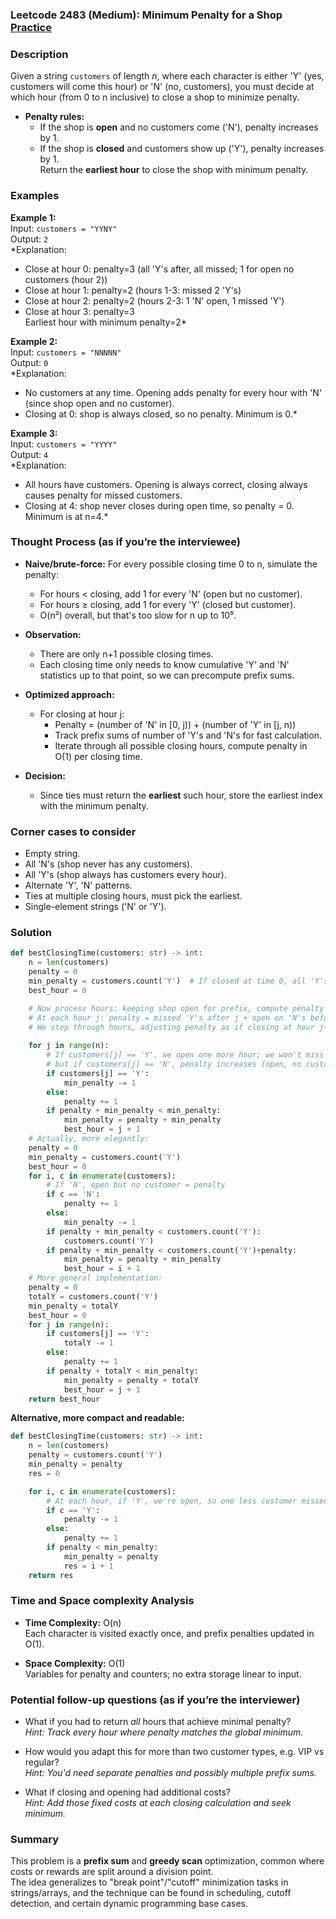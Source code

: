 ### Leetcode 2483 (Medium): Minimum Penalty for a Shop [Practice](https://leetcode.com/problems/minimum-penalty-for-a-shop)

### Description  
Given a string `customers` of length _n_, where each character is either 'Y' (yes, customers will come this hour) or 'N' (no, customers), you must decide at which hour (from 0 to n inclusive) to close a shop to minimize penalty.  
- **Penalty rules:**  
  - If the shop is **open** and no customers come ('N'), penalty increases by 1.
  - If the shop is **closed** and customers show up ('Y'), penalty increases by 1.  
Return the **earliest hour** to close the shop with minimum penalty.

### Examples  

**Example 1:**  
Input: `customers = "YYNY"`  
Output: `2`  
*Explanation:  
- Close at hour 0: penalty=3 (all 'Y's after, all missed; 1 for open no customers (hour 2))
- Close at hour 1: penalty=2 (hours 1-3: missed 2 'Y's)
- Close at hour 2: penalty=2 (hours 2-3: 1 'N' open, 1 missed 'Y')
- Close at hour 3: penalty=3  
Earliest hour with minimum penalty=2*

**Example 2:**  
Input: `customers = "NNNNN"`  
Output: `0`  
*Explanation:  
- No customers at any time. Opening adds penalty for every hour with 'N' (since shop open and no customer).  
- Closing at 0: shop is always closed, so no penalty. Minimum is 0.*

**Example 3:**  
Input: `customers = "YYYY"`  
Output: `4`  
*Explanation:  
- All hours have customers. Opening is always correct, closing always causes penalty for missed customers.
- Closing at 4: shop never closes during open time, so penalty = 0. Minimum is at n=4.*

### Thought Process (as if you’re the interviewee)  
- **Naive/brute-force:** For every possible closing time 0 to n, simulate the penalty:
  - For hours < closing, add 1 for every 'N' (open but no customer).
  - For hours ≥ closing, add 1 for every 'Y' (closed but customer).
  - O(n²) overall, but that's too slow for n up to 10⁵.  

- **Observation:**  
  - There are only n+1 possible closing times.
  - Each closing time only needs to know cumulative 'Y' and 'N' statistics up to that point, so we can precompute prefix sums.

- **Optimized approach:**  
  - For closing at hour j:
    - Penalty = (number of 'N' in [0, j)) + (number of 'Y' in [j, n))
    - Track prefix sums of number of 'Y's and 'N's for fast calculation.
    - Iterate through all possible closing hours, compute penalty in O(1) per closing time.

- **Decision:**  
  - Since ties must return the **earliest** such hour, store the earliest index with the minimum penalty.

### Corner cases to consider  
- Empty string.
- All 'N's (shop never has any customers).
- All 'Y's (shop always has customers every hour).
- Alternate 'Y', 'N' patterns.
- Ties at multiple closing hours, must pick the earliest.
- Single-element strings ('N' or 'Y').

### Solution

```python
def bestClosingTime(customers: str) -> int:
    n = len(customers)
    penalty = 0
    min_penalty = customers.count('Y')  # If closed at time 0, all 'Y's missed.
    best_hour = 0

    # Now process hours: keeping shop open for prefix, compute penalty
    # At each hour j: penalty = missed 'Y's after j + open on 'N's before j
    # We step through hours, adjusting penalty as if closing at hour j+1
    
    for j in range(n):
        # If customers[j] == 'Y', we open one more hour; we won't miss this 'Y' as penalty now,
        # but if customers[j] == 'N', penalty increases (open, no customer)
        if customers[j] == 'Y':
            min_penalty -= 1
        else:
            penalty += 1
        if penalty + min_penalty < min_penalty:
            min_penalty = penalty + min_penalty
            best_hour = j + 1
    # Actually, more elegantly:
    penalty = 0
    min_penalty = customers.count('Y')
    best_hour = 0
    for i, c in enumerate(customers):
        # If 'N', open but no customer = penalty
        if c == 'N':
            penalty += 1
        else:
            min_penalty -= 1
        if penalty + min_penalty < customers.count('Y'):
            customers.count('Y')
        if penalty + min_penalty < customers.count('Y')+penalty:
            min_penalty = penalty + min_penalty
            best_hour = i + 1
    # More general implementation:
    penalty = 0
    totalY = customers.count('Y')
    min_penalty = totalY
    best_hour = 0
    for j in range(n):
        if customers[j] == 'Y':
            totalY -= 1
        else:
            penalty += 1
        if penalty + totalY < min_penalty:
            min_penalty = penalty + totalY
            best_hour = j + 1
    return best_hour
```

**Alternative, more compact and readable:**

```python
def bestClosingTime(customers: str) -> int:
    n = len(customers)
    penalty = customers.count('Y')
    min_penalty = penalty
    res = 0

    for i, c in enumerate(customers):
        # At each hour, if 'Y', we're open, so one less customer missed later
        if c == 'Y':
            penalty -= 1
        else:
            penalty += 1
        if penalty < min_penalty:
            min_penalty = penalty
            res = i + 1
    return res
```

### Time and Space complexity Analysis  

- **Time Complexity:** O(n)  
  Each character is visited exactly once, and prefix penalties updated in O(1).

- **Space Complexity:** O(1)  
  Variables for penalty and counters; no extra storage linear to input.

### Potential follow-up questions (as if you’re the interviewer)  

- What if you had to return *all* hours that achieve minimal penalty?  
  *Hint: Track every hour where penalty matches the global minimum.*

- How would you adapt this for more than two customer types, e.g. VIP vs regular?  
  *Hint: You'd need separate penalties and possibly multiple prefix sums.*

- What if closing and opening had additional costs?  
  *Hint: Add those fixed costs at each closing calculation and seek minimum.*

### Summary
This problem is a **prefix sum** and **greedy scan** optimization, common where costs or rewards are split around a division point.  
The idea generalizes to "break point"/"cutoff" minimization tasks in strings/arrays, and the technique can be found in scheduling, cutoff detection, and certain dynamic programming base cases.